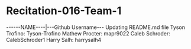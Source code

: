 # Recitation-016-Team-1
------NAME----|---Github Username---
Updating README.md file
Tyson Trofino: Tyson-Trofino
Mathew Procter: mapr9022
Caleb Schroder: CalebSchroder1
Harry Salh: harrysalh4
